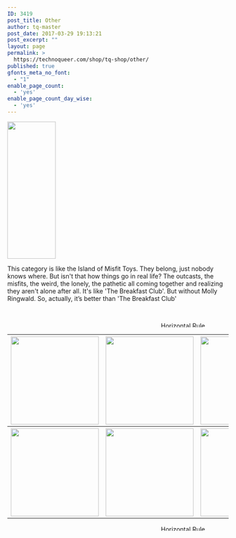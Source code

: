 ```yaml
---
ID: 3419
post_title: Other
author: tq-master
post_date: 2017-03-29 19:13:21
post_excerpt: ""
layout: page
permalink: >
  https://technoqueer.com/shop/tq-shop/other/
published: true
gfonts_meta_no_font:
  - "1"
enable_page_count:
  - 'yes'
enable_page_count_day_wise:
  - 'yes'
---
```

<img class="alignleft size-full wp-image-111" src="https://technoqueer.com/shop/wp-content/uploads/2017/03/Other1M.png" alt="" width="110" height="312" />
<p style="text-align: left;">This category is like the Island of Misfit Toys. They belong, just nobody knows where. But isn't that how things go in real life? The outcasts, the misfits, the weird, the lonely, the pathetic all coming together and realizing they aren't alone after all. It's like 'The Breakfast Club'. But without Molly Ringwald. So, actually, it’s better than 'The Breakfast Club'</p>
&nbsp;
<p align="center"><img class="aligncenter size-full wp-image-99" src="https://technoqueer.com/shop/wp-content/uploads/2017/03/Rainbow-HR.jpg" alt="Horizontal Rule" width="800" height="12" /></p>

<table width="800" align="center">
<tbody>
<tr>
<th><a href="https://technoqueer.com/shop/tq-shop/other/friends-of-dorothy/"><img class="aligncenter size-full wp-image-1482" src="https://technoqueer.com/shop/wp-content/uploads/2017/03/btn-friend-of-the-dorothys.png" alt="" width="200" height="200" /></a></th>
<th><a href="https://technoqueer.com/shop/tq-shop/other/i-learned-to-dance-watching-ellen/"><img class="aligncenter size-full wp-image-709" src="https://technoqueer.com/shop/wp-content/uploads/2017/03/btn-ellen-dance.png" alt="" width="200" height="200" /></a></th>
<th><a href="https://technoqueer.com/shop/tq-shop/other/i-read-queer-people/"><img class="aligncenter size-full wp-image-10906" src="https://technoqueer.com/shop/wp-content/uploads/2017/04/btn-read-queer.png" alt="" width="200" height="200" /></a></th>
</tr>
<tr>
<th width="33%"><a href="https://technoqueer.com/shop/tq-shop/other/queerworms/"><img class="aligncenter size-full wp-image-29398" src="https://technoqueer.com/shop/wp-content/uploads/2017/03/btn-queerworms.png" alt="" width="200" height="200" /></a></th>
<th width="34%"><a href="https://technoqueer.com/shop/tq-shop/other/john-waters/"><img class="aligncenter size-full wp-image-19115" src="https://technoqueer.com/shop/wp-content/uploads/2017/04/btn-John-Waters-Category.png" alt="" width="200" height="200" /></a></th>
<th width="“33%&quot;"><a><img class="aligncenter size-full wp-image-32728" src="https://technoqueer.com/shop/wp-content/uploads/2017/05/btn-see-queer.png" alt="" width="200" height="200" /></a></th>
</tr>
</tbody>
</table>
<p align="center"><img class="aligncenter size-full wp-image-99" src="https://technoqueer.com/shop/wp-content/uploads/2017/03/Rainbow-HR.jpg" alt="Horizontal Rule" width="800" height="12" /></p>